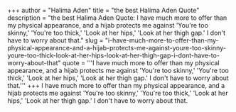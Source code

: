 +++
author = "Halima Aden"
title = "the best Halima Aden Quote"
description = "the best Halima Aden Quote: I have much more to offer than my physical appearance, and a hijab protects me against 'You're too skinny,' 'You're too thick,' 'Look at her hips,' 'Look at her thigh gap.' I don't have to worry about that."
slug = "i-have-much-more-to-offer-than-my-physical-appearance-and-a-hijab-protects-me-against-youre-too-skinny-youre-too-thick-look-at-her-hips-look-at-her-thigh-gap-i-dont-have-to-worry-about-that"
quote = '''I have much more to offer than my physical appearance, and a hijab protects me against 'You're too skinny,' 'You're too thick,' 'Look at her hips,' 'Look at her thigh gap.' I don't have to worry about that.'''
+++
I have much more to offer than my physical appearance, and a hijab protects me against 'You're too skinny,' 'You're too thick,' 'Look at her hips,' 'Look at her thigh gap.' I don't have to worry about that.
